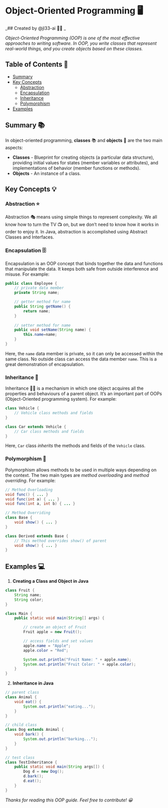 # Object-Oriented Programming 🖥️
_## Created by @jl33-ai 👦🏻 _

_Object-Oriented Programming (OOP) is one of the most effective approaches to writing software. In OOP, you write classes that represent real-world things, and you create objects based on these classes._

## Table of Contents 📝
- [Summary](#summary)
- [Key Concepts](#key-concepts)
  - [Abstraction](#abstraction)
  - [Encapsulation](#encapsulation)
  - [Inheritance](#inheritance)
  - [Polymorphism](#polymorphism)
- [Examples](#examples)
  

## Summary 📚
In object-oriented programming, **classes** 📚 and **objects** 🍏 are the two main aspects:

- **Classes** - Blueprint for creating objects (a particular data structure), providing initial values for states (member variables or attributes), and implementations of behavior (member functions or methods).
- **Objects** - An instance of a class.

## Key Concepts 💡

### Abstraction ⭐
Abstraction 🎭 means using simple things to represent complexity. We all know how to turn the TV 📺 on, but we don’t need to know how it works in order to enjoy it. In Java, abstraction is accomplished using Abstract Classes and Interfaces.

### Encapsulation 🗄️
Encapsulation is an OOP concept that binds together the data and functions that manipulate the data. It keeps both safe from outside interference and misuse. For example:

```java
public class Employee {
    // private data member  
    private String name;

    // getter method for name  
    public String getName() {
        return name;
    }  
    
    // setter method for name  
    public void setName(String name) {
        this.name=name;
    }  
} 
```
Here, the `name` data member is private, so it can only be accessed within the same class. No outside class can access the data member `name`. This is a great demonstration of encapsulation.

### Inheritance 🚗
Inheritance 👩‍👧 is a mechanism in which one object acquires all the properties and behaviours of a parent object. It’s an important part of OOPs (Object-Oriented programming system). For example:

```java
class Vehicle {
    // Vehicle class methods and fields
}

class Car extends Vehicle {
    // Car class methods and fields
}
```
Here, `Car` class _inherits_ the methods and fields of the `Vehicle` class.

### Polymorphism 💭
Polymorphism allows methods to be used in multiple ways depending on the context. The two main types are _method overloading_ and _method overriding_. For example:

```java
// Method Overloading
void func() { ... }
void func(int a) { ... }
void func(int a, int b) { ... }

// Method Overriding
class Base {
    void show() { ... }
}

class Derived extends Base {
    // This method overrides show() of parent
    void show() { ... }
}
```

## Examples 💻

1. **Creating a Class and Object in Java**

```java
class Fruit {
    String name;
    String color;
}

class Main {
    public static void main(String[] args) {

        // create an object of Fruit
        Fruit apple = new Fruit();

        // access fields and set values
        apple.name = "Apple";
        apple.color = "Red";

        System.out.println("Fruit Name: " + apple.name);
        System.out.println("Fruit Color: " + apple.color);
    }
}
```

2. **Inheritance in Java**

```java
// parent class
class Animal {
    void eat() {
        System.out.println("eating...");
    }
}

// child class
class Dog extends Animal {
    void bark() {
        System.out.println("barking...");
    }
}

// test class
class TestInheritance {
    public static void main(String args[]) {
        Dog d = new Dog();
        d.bark();
        d.eat();
    }
}
```

_Thanks for reading this OOP guide. Feel free to contribute! 😀_